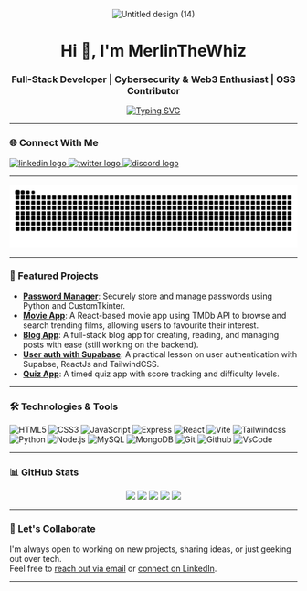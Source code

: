 <p align="center">
  <img width="1000" height="300" alt="Untitled design (14)" src="https://github.com/user-attachments/assets/ee15b17e-e54b-42fc-9f58-cf97bcd8a1aa" />
</p>

<h1 align="center">Hi 👋, I'm MerlinTheWhiz</h1>
<h3 align="center">Full-Stack Developer | Cybersecurity & Web3 Enthusiast | OSS Contributor</h3>

<p align="center">
  <a href="https://git.io/typing-svg">
    <img
      src="https://readme-typing-svg.demolab.com?font=Kanit&size=30&pause=1000&speed=45&color=008AFA&background=FAFAFA00&center=true&width=700&lines=Your+Next+Favourite+Developer;MerlinTheWhiz+at+your+Service+%F0%9F%A7%99%E2%80%8D%E2%99%82%EF%B8%8F;Design+Meets+Functionality;Your+Vision,+My+Craft;From+Idea+to+Product;Let%E2%80%99s+Build+Something+Legendary"
      alt="Typing SVG"
    />
  </a>
</p>


---

### 🌐 Connect With Me 
<div align="left">
  <a href="https://linkedin.com/in/michaelanokamcodes">
    <img src="https://raw.githubusercontent.com/maurodesouza/profile-readme-generator/master/src/assets/icons/social/linkedin/default.svg" width="52" height="40" alt="linkedin logo" />
  </a>
  <a href="https://x.com/IamMerlinTheWiz">
    <img src="https://raw.githubusercontent.com/maurodesouza/profile-readme-generator/master/src/assets/icons/social/twitter/default.svg" width="52" height="40" alt="twitter logo" />
  </a>
  <a href="https://discordapp.com/users/1010640810695479309">
    <img src="https://raw.githubusercontent.com/maurodesouza/profile-readme-generator/master/src/assets/icons/social/discord/default.svg" width="52" height="40" alt="discord logo" />
  </a>
</div>

---

<div align="center">
  <img src="https://raw.githubusercontent.com/MerlinTheWhiz/MerlinTheWhiz/output/snake.svg" alt="Snake animation" />
</div>

---

### 🚀 Featured Projects

- [**Password Manager**](https://github.com/MerlinTheWhiz/password-manager): Securely store and manage passwords using Python and CustomTkinter.
- [**Movie App**](https://github.com/MerlinTheWhiz/movie-app): A React-based movie app using TMDb API to browse and search trending films, allowing users to favourite their interest.
- [**Blog App**](https://github.com/MerlinTheWhiz/Whizlog-Blog-app-): A full-stack blog app for creating, reading, and managing posts with ease (still working on the backend).
- [**User auth with Supabase**](https://github.com/MerlinTheWhiz/user-auth-with-supabase): A practical lesson on user authentication with Supabse, ReactJs and TailwindCSS.
- [**Quiz App**](https://github.com/MerlinTheWhiz/quiz-app): A timed quiz app with score tracking and difficulty levels.

---

### 🛠️ Technologies & Tools

  ![HTML5](https://img.shields.io/badge/-HTML5-orange?style=for-the-badge&logo=html5&logoColor=white) ![CSS3](https://img.shields.io/badge/-CSS3-blue?style=for-the-badge&logo=css3&logoColor=white) ![JavaScript](https://img.shields.io/badge/-JavaScript-yellow?style=for-the-badge&logo=javascript&logoColor=black) ![Express](https://img.shields.io/badge/-Express-indigo?style=for-the-badge&logo=express&logoColor=white) ![React](https://img.shields.io/badge/-React-blue?style=for-the-badge&logo=react&logoColor=white) ![Vite](https://img.shields.io/badge/-Vite-yellow?style=for-the-badge&logo=vite&logoColor=white) ![Tailwindcss](https://img.shields.io/badge/-Tailwindcss-blue?style=for-the-badge&logo=tailwindcss&logoColor=white) ![Python](https://img.shields.io/badge/-Python-red?style=for-the-badge&logo=python&logoColor=black) ![Node.js](https://img.shields.io/badge/-Node.js-green?style=for-the-badge&logo=node.js&logoColor=white) ![MySQL](https://img.shields.io/badge/-MySQL-red?style=for-the-badge&logo=mysql&logoColor=black) ![MongoDB](https://img.shields.io/badge/-MongoDB-green?style=for-the-badge&logo=mongodb&logoColor=white) ![Git](https://img.shields.io/badge/-Git-red?style=for-the-badge&logo=git&logoColor=black) ![Github](https://img.shields.io/badge/-Github-black?style=for-the-badge&logo=github&logoColor=white) ![VsCode](https://img.shields.io/badge/-VsCode-blue?style=for-the-badge&logo=vscode&logoColor=black)

---

### 📊 GitHub Stats
<div align="center">
  <img src="https://github-readme-stats.vercel.app/api?username=MerlinTheWhiz&show_icons=true&count_private=true&bg_color=0d1117&title_color=00aaff&text_color=ffffff&icon_color=00aaff" height="150" />
  
  <img src="https://github-readme-stats.vercel.app/api/top-langs/?username=MerlinTheWhiz&layout=compact&bg_color=0d1117&title_color=00aaff&text_color=ffffff&icon_color=00aaff" height="150" />
  
  <img src="https://streak-stats.demolab.com?user=MerlinTheWhiz&background=0d1117&ring=00aaff&fire=00aaff&currStreakLabel=00aaff&currStreakNum=ffffff&sideNums=ffffff&sideLabels=00aaff&dates=ffffff" height="150" />
  
  <img src="https://github-profile-trophy.vercel.app/?username=MerlinTheWhiz&theme=darkhub&title=00aaff&margin-w=15" height="150" />
  
  <img src="https://github-readme-activity-graph.vercel.app/graph?username=MerlinTheWhiz&radius=16&bg_color=0d1117&color=00aaff&line=00aaff&point=ffffff&area=true&hide_border=true" height="300" />
</div>


---


### 🤝 Let's Collaborate

I'm always open to working on new projects, sharing ideas, or just geeking out over tech.  
Feel free to [reach out via email](mailto:toei.pattarapong@gmail.com) or [connect on LinkedIn](https://linkedin.com/in/michael-anokam-3a0773293).

---

